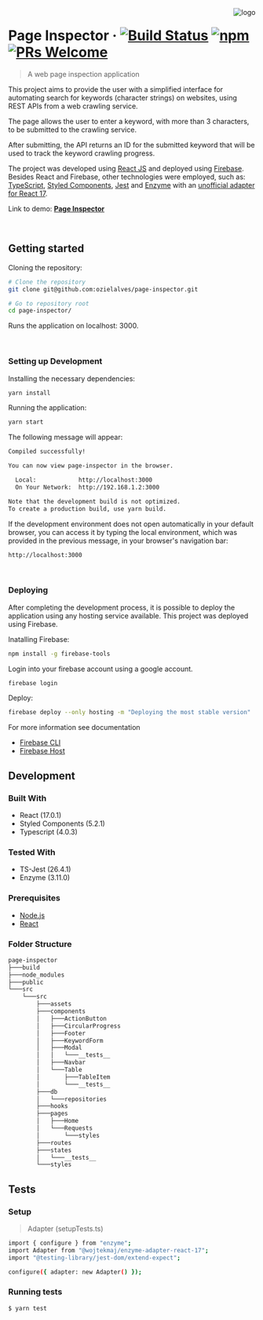 <img src="src\assets\logo-navbar.svg" alt="logo" align="right">

# Page Inspector &middot; [![Build Status](https://img.shields.io/travis/npm/npm/latest.svg?style=flat-square)](https://travis-ci.org/npm/npm) [![npm](https://img.shields.io/npm/v/npm.svg?style=flat-square)](https://www.npmjs.com/package/npm) [![PRs Welcome](https://img.shields.io/badge/PRs-welcome-brightgreen.svg?style=flat-square)](http://makeapullrequest.com)

> A web page inspection application

This project aims to provide the user with a simplified interface for automating search for keywords (character strings) on websites, using REST APIs from a web crawling service.

The page allows the user to enter a keyword, with more than 3 characters, to be submitted to the crawling service.

After submitting, the API returns an ID for the submitted keyword that will be used to track the keyword crawling progress.

The project was developed using [React JS](https://pt-br.reactjs.org/) and deployed using [Firebase](https://firebase.google.com/). Besides React and Firebase, other technologies were employed, such as: [TypeScript](https://www.typescriptlang.org/), [Styled Components](https://styled-components.com/), [Jest](https://jestjs.io/) and [Enzyme](https://airbnb.io/projects/enzyme/) with an [unofficial adapter for React 17](https://www.npmjs.com/package/@wojtekmaj/enzyme-adapter-react-17).

Link to demo: **[Page Inspector](https://page-inspector.web.app)**

<br>

## Getting started

Cloning the repository:

```bash
# Clone the repository
git clone git@github.com:ozielalves/page-inspector.git

# Go to repository root
cd page-inspector/
```

Runs the application on localhost: 3000.

<br>

### Setting up Development

Installing the necessary dependencies:

```bash
yarn install
```

Running the application:

```bash
yarn start
```

The following message will appear:

```bash
Compiled successfully!

You can now view page-inspector in the browser.

  Local:            http://localhost:3000
  On Your Network:  http://192.168.1.2:3000

Note that the development build is not optimized.
To create a production build, use yarn build.
```

If the development environment does not open automatically in your default browser, you can access it by typing the local environment, which was provided in the previous message, in your browser's navigation bar:

```bash
http://localhost:3000
```

<br>

### Deploying

After completing the development process, it is possible to deploy the application using any hosting service available. This project was deployed using Firebase.

Inatalling Firebase:

```bash
npm install -g firebase-tools
```

Login into your firebase account using a google account.

```bash
firebase login
```

Deploy:

```bash
firebase deploy --only hosting -m "Deploying the most stable version"
```

For more information see documentation

- [Firebase CLI](https://firebase.google.com/docs/cli?hl=pt-br#windows-npm)
- [Firebase Host](https://firebase.google.com/docs/hosting/quickstart)

## Development

### Built With

- React (17.0.1)
- Styled Components (5.2.1)
- Typescript (4.0.3)

### Tested With

- TS-Jest (26.4.1)
- Enzyme (3.11.0)

### Prerequisites

- [Node.js](https://nodejs.org/en/)
- [React](https://pt-br.reactjs.org/)

### Folder Structure

```bash
page-inspector
├───build
├───node_modules
├───public
└───src
    └───src
        ├───assets
        ├───components
        │   ├───ActionButton
        │   ├───CircularProgress
        │   ├───Footer
        │   ├───KeywordForm
        │   ├───Modal
        │   │   └───__tests__
        │   ├───Navbar
        │   └───Table
        │       ├───TableItem
        │       └───__tests__
        ├───db
        │   └───repositories
        ├───hooks
        ├───pages
        │   ├───Home
        │   └───Requests
        │       └───styles
        ├───routes
        ├───states
        │   └───__tests__
        └───styles
```

## Tests

### Setup

> Adapter (setupTests.ts)

```bash
import { configure } from "enzyme";
import Adapter from "@wojtekmaj/enzyme-adapter-react-17";
import "@testing-library/jest-dom/extend-expect";

configure({ adapter: new Adapter() });
```

### Running tests

```bash
$ yarn test
```
